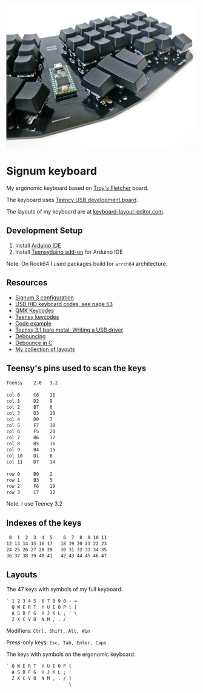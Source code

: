 ![How the keyboard looks](img/keyboard-right.jpg)

# Signum keyboard
My ergonomic keyboard based on [Troy's Fletcher](http://troyfletcher.net) board.

The keyboard uses [Teency USB development board](https://www.pjrc.com/teensy/).

The layouts of my keyboard are at [keyboard-layout-editor.com](http://www.keyboard-layout-editor.com/#/gists/1db4e9d50eaa5da4385a4fb53a21c67d).

## Development Setup
1. Install [Arduino IDE](//www.arduino.cc)
2. Install [Teensyduino add-on](https://www.pjrc.com/teensy/teensyduino.html) for Arduino IDE

Note: On Rock64 I used packages build for `arrch64` architecture.

## Resources
* [Signum 3 configuration](http://troyfletcher.net/config.html)
* [USB HID keyboard codes, see page 53](https://www.usb.org/sites/default/files/documents/hut1_12v2.pdf)
* [QMK Keycodes](https://docs.qmk.fm/#/keycodes)
* [Teensy keycodes](https://www.pjrc.com/teensy/td_keyboard.html)
* [Code example](https://gist.github.com/huytd/8dabf762a868b86d2aa597b878e53df0)
* [Teensy 3.1 bare metal: Writing a USB driver](http://kevincuzner.com/2014/12/12/teensy-3-1-bare-metal-writing-a-usb-driver/)
* [Debouncing](https://www.embedded.com/electronics-blogs/break-points/4024981/My-favorite-software-debouncers)
* [Debounce in C](https://github.com/tcleg/Button_Debouncer)
* [My collection of layouts](https://gist.github.com/DmitryMyadzelets/c22403c905512ba3f0da4bed3c205506)

## Teensy's pins used to scan the keys
```
Teensy    2.0   3.2

col 0     C6    11
col 1     D2    9
col 2     B7    6
col 3     D3    10
col 4     D0    7
col 5     F7    18
col 6     F5    20
col 7     B6    17
col 8     B5    16
col 9     B4    15
col 10    D1    8
col 11    D7    14

row 0     B0    2
row 1     B3    5
row 2     F6    19
row 3     C7    12
```
Note: I use Teency 3.2

## Indexes of the keys
```
 0  1  2  3  4  5    6  7  8  9 10 11
12 13 14 15 16 17   18 19 20 21 22 23
24 25 26 27 28 29   30 31 32 33 34 35
36 37 38 39 40 41   42 43 44 45 46 47
```

## Layouts
The 47 keys with symbols of my full keyboard:
```
` 1 2 3 4 5  6 7 8 9 0 - =
  Q W E R T  Y U I O P [ ]
  A S D F G  H J K L ; ' \
  Z X C V B  N M , . /
```
Modifiers: `Ctrl, Shift, Alt, Win`

Press-only keys: `Esc, Tab, Enter, Caps`

The keys with symbols on the ergonomic keyboard:

```
` Q W E R T  Y U I O P [
  A S D F G  H J K L ; '
  Z X C V B  N M , . / ]
                       \ 
```

